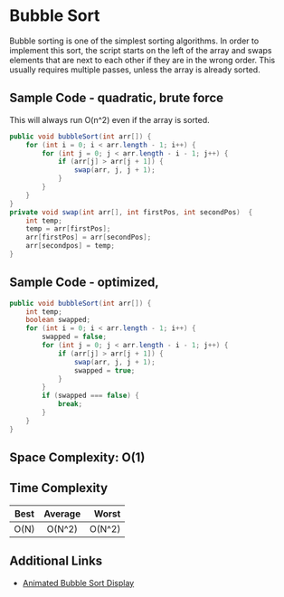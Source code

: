 # Bubble Sort

Bubble sorting is one of the simplest sorting algorithms. In order to implement this sort, the script starts on the left of the array and swaps elements that are next to each other if they are in the wrong order. This usually requires multiple passes, unless the array is already sorted.

## Sample Code - quadratic, brute force
This will always run O(n^2) even if the array is sorted.
```java
public void bubbleSort(int arr[]) {
	for (int i = 0; i < arr.length - 1; i++) {
		for (int j = 0; j < arr.length - i - 1; j++) {
			if (arr[j] > arr[j + 1]) {
				swap(arr, j, j + 1);
			}
		}
	}
}
private void swap(int arr[], int firstPos, int secondPos)  {
	int temp;
	temp = arr[firstPos];
	arr[firstPos] = arr[secondPos]; 
	arr[secondpos] = temp; 
}
```
## Sample Code - optimized, 
```java
public void bubbleSort(int arr[]) {
	int temp;
	boolean swapped;
	for (int i = 0; i < arr.length - 1; i++) {
		swapped = false;
		for (int j = 0; j < arr.length - i - 1; j++) {
			if (arr[j] > arr[j + 1]) {
				swap(arr, j, j + 1);
				swapped = true;
			}
		}
		if (swapped === false) {
			break;
		}
	}
}

```

## Space Complexity: O(1)

## Time Complexity
| Best | Average| Worst |
| -----|:------:| -----:|
| O(N) | O(N^2) | O(N^2)|

## Additional Links
* [Animated Bubble Sort Display](https://www.toptal.com/developers/sorting-algorithms/bubble-sort)
